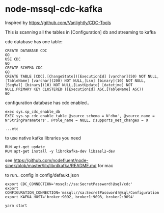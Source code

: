 # node-mssql-cdc-kafka

Inspired by https://github.com/Vanlightly/CDC-Tools

This is scanning all the tables in [Configuration] db and streaming to kafka

cdc database has one table:

````
CREATE DATABASE CDC
GO
USE CDC
GO
CREATE SCHEMA CDC
GO
CREATE TABLE [CDC].[ChangeState]([ExecutionId] [varchar](50) NOT NULL,[TableName] [varchar](200) NOT NULL,[Lsn] [binary](10) NOT NULL,[SeqVal] [binary](10) NOT NULL,[LastUpdate] [datetime] NOT NULL,PRIMARY KEY CLUSTERED ([ExecutionId] ASC,[TableName] ASC))
GO
````

configuration database has cdc enabled..

````
exec sys.sp_cdc_enable_db
EXEC sys.sp_cdc_enable_table @source_schema = N'dbo', @source_name = N'StringParameters', @role_name = NULL, @supports_net_changes = 0 

...etc
````

to use native kafka libraries you need

````
RUN apt-get update
RUN apt-get install -y librdkafka-dev libsasl2-dev

````

see https://github.com/nodefluent/node-sinek/blob/master/lib/librdkafka/README.md for mac


to run..
config in config/defaukt.json

````
export CDC_CONNECTION='mssql://sa:SecretPassword!@sql/cdc'
export CONFIGURATION_CONNECTION='mssql://sa:SecretPassword!@sql/Configuration'
export KAFKA_HOST='broker:9092, broker1:9093, broker2:9094'

yarn start
````